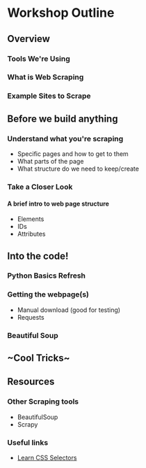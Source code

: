# Workshop Outline

## Overview

### Tools We're Using

### What is Web Scraping

### Example Sites to Scrape

## Before we build anything

### Understand what you're scraping

- Specific pages and how to get to them
- What parts of the page
- What structure do we need to keep/create

### Take a Closer Look

#### A brief intro to web page structure

- Elements
- IDs
- Attributes

## Into the code!

### Python Basics Refresh

### Getting the webpage(s)

- Manual download (good for testing)
- Requests

### Beautiful Soup

## ~Cool Tricks~

## Resources

### Other Scraping tools

- BeautifulSoup
- Scrapy

### Useful links

- [Learn CSS Selectors](findone)